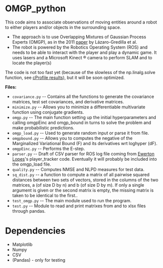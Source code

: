# OMGP_python
This code aims to associate observations of moving entities around a robot to either players and/or objects in the surrounding space.
- The approach is to use Overlapping Mixtures of Gaussian Process Experts (OMGP), as in the 2011 [paper](//arxiv.org/abs/1108.3372) by Lázaro-Gredilla et al.
- The robot is powered by the Robotics Operating System (ROS) and needs to be able to interact with the player and play a dynamic game. It uses lasers and a Microsoft Kinect ® camera to perform SLAM and to locate the player(s) 

The code is not too fast yet (because of the slowless of the np.linalg.solve function, see [cProfile results](//github.com/gabrieleoliaro/OMGP_python/blob/master/snakeviz%20cProfile.pdf)), but it will be soon optimized.

**Files:**<br/>
* `covariance.py` -- Contains all the functions to generate the covariance matrices, test set covariances, and derivative matrices. <br/>
* `minimize.py` -- Allows you to minimize a differentiable multivariate function using conjugate gradients.  <br/>
* `omgp.py` -- The main function setting up the initial hyperparameters and calling omgpEinc and omgp_bound in turns to solve the problem and make probabilistic predictions.  <br/>
* `omgp_load.py` -- Used to generate random input or parse it from file. <br/>
* `omgpbound.py` -- Allows you to computes the negative of the Marginalized Variational Bound (F) and its derivatives wrt loghyper (dF). <br/>
* `omgpEinc.py` -- Performs the E-step.  <br/>
* `parser.py` -- Draft of CSV parser for ROS log file coming from [Ewerton Lopes](//github.com/ewerlopes)'s player_tracker code. Eventually it will probably be included into the omgp_load file.  <br/>
* `quality.py` -- Computes NMSE and NLPD measures for test data. <br/>
* `sq_dist.py` -- a function to compute a matrix of all pairwise squared distances
    between two sets of vectors, stored in the columns of the two matrices, a
    (of size D by n) and b (of size D by m). If only a single argument is given
    or the second matrix is empty, the missing matrix is taken to be identical
    to the first.. <br/>
* `test_omgp.py` -- The main module used to run the program.  <br/>
* `test.py` -- Module to read and print matrixes from and to xlsx files through pandas.  <br/>

Dependencies
============
* Matplotlib
* Numpy
* CSV
* (Pandas) - only for testing
